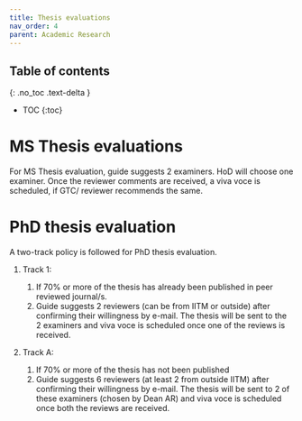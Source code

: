 ```yaml
---
title: Thesis evaluations
nav_order: 4
parent: Academic Research
---
```

## Table of contents
{: .no_toc .text-delta } 
* TOC
{:toc}


# MS Thesis evaluations

For MS Thesis evaluation, guide suggests 2 examiners. HoD will choose one examiner.
Once the reviewer comments are received, a viva voce is scheduled, if GTC/ reviewer recommends the same. 

# PhD thesis evaluation

A two-track policy is followed for PhD thesis evaluation. 

1) Track 1:   
   1. If 70% or more of the thesis has already been published in peer reviewed journal/s.   
   2. Guide suggests 2 reviewers (can be from IITM or outside) after confirming their willingness by e-mail. The thesis will be sent to the 2 examiners and viva voce is scheduled once one of the reviews is received.   
   
2) Track A:  
   1. If 70% or more of the thesis has not been published  
   2. Guide suggests 6 reviewers (at least 2 from outside IITM) after confirming their willingness by e-mail. The thesis will be sent to 2 of these examiners (chosen by Dean AR) and viva voce is scheduled once both the reviews are received.